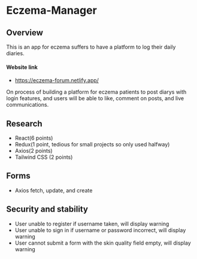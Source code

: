 # Eczema-Manager

## Overview
This is an app for eczema suffers to have a platform to log their daily diaries.

#### Website link

- https://eczema-forum.netlify.app/


On process of building a platform for eczema patients to post diarys with login features, and users will be able to like, comment on posts, and live communications.

## Research

- React(6 points)
- Redux(1 point, tedious for small projects so only used halfway)
- Axios(2 points)
- Tailwind CSS (2 points)

## Forms
- Axios fetch, update, and create

## Security and stability
- User unable to register if username taken, will display warning
- User unable to sign in if username or password incorrect, will display warning
- User cannot submit a form with the skin quality field empty, will display warning







